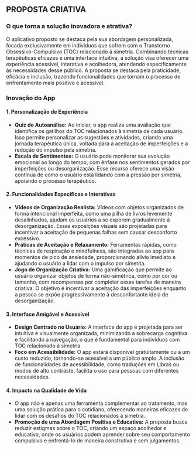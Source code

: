 ## PROPOSTA CRIATIVA

### O que torna a solução inovadora e atrativa?

O aplicativo proposto se destaca pela sua abordagem personalizada, focada exclusivamente em indivíduos que sofrem com o Transtorno Obsessivo-Compulsivo (TOC) relacionado à simetria. Combinando técnicas terapêuticas eficazes e uma interface intuitiva, a solução visa oferecer uma experiência acessível, interativa e acolhedora, atendendo especificamente às necessidades desse público. A proposta se destaca pela praticidade, eficácia e inclusão, trazendo funcionalidades que tornam o processo de enfrentamento mais positivo e acessível.

### Inovação do App

#### 1. Personalização de Experiência
- **Quiz de Autoanálise:** Ao iniciar, o app realiza uma avaliação que identifica os gatilhos do TOC relacionados à simetria de cada usuário. Isso permite personalizar as sugestões e atividades, criando uma jornada terapêutica única, voltada para a aceitação de imperfeições e a redução do impulso pela simetria.
- **Escala de Sentimentos:** O usuário pode monitorar sua evolução emocional ao longo do tempo, com ênfase nos sentimentos gerados por imperfeições ou desorganização. Esse recurso oferece uma visão contínua de como o usuário está lidando com a pressão por simetria, apoiando o processo terapêutico.

#### 2. Funcionalidades Específicas e Interativas
- **Vídeos de Organização Realista:** Vídeos com objetos organizados de forma intencional imperfeita, como uma pilha de livros levemente desalinhados, ajudam os usuários a se exporem gradualmente à desorganização. Essas exposições visuais são projetadas para incentivar a aceitação de pequenas falhas sem causar desconforto excessivo.
- **Práticas de Aceitação e Relaxamento:** Ferramentas rápidas, como técnicas de respiração e mindfulness, são integradas ao app para momentos de pico de ansiedade, proporcionando alívio imediato e ajudando o usuário a lidar com o impulso por simetria.
- **Jogo de Organização Criativa:** Uma gamificação que permite ao usuário organizar objetos de forma não-simétrica, como por cor ou tamanho, com recompensas por completar essas tarefas de maneira criativa. O objetivo é incentivar a aceitação das imperfeições enquanto a pessoa se expõe progressivamente à desconfortante ideia de desorganização.

#### 3. Interface Amigável e Acessível
- **Design Centrado no Usuário:** A interface do app é projetada para ser intuitiva e visualmente organizada, minimizando a sobrecarga cognitiva e facilitando a navegação, o que é fundamental para indivíduos com TOC relacionado à simetria.
- **Foco em Acessibilidade:** O app estará disponível gratuitamente ou a um custo reduzido, tornando-se acessível a um público amplo. A inclusão de funcionalidades de acessibilidade, como traduções em Libras ou modos de alto contraste, facilita o uso para pessoas com diferentes necessidades.

#### 4. Impacto na Qualidade de Vida
- O app não é apenas uma ferramenta complementar ao tratamento, mas uma solução prática para o cotidiano, oferecendo maneiras eficazes de lidar com os desafios do TOC relacionados à simetria.
- **Promoção de uma Abordagem Positiva e Educativa:** A proposta busca reduzir estigmas sobre o TOC, criando um espaço acolhedor e educativo, onde os usuários podem aprender sobre seu comportamento compulsivo e enfrentá-lo de maneira construtiva e sem julgamentos.

